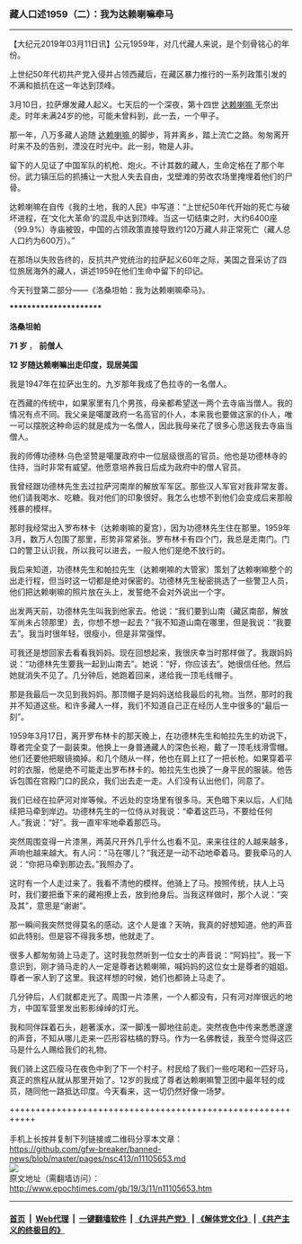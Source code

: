 ### 藏人口述1959（二）：我为达赖喇嘛牵马
------------------------

<p>
 【大纪元2019年03月11日讯】公元1959年，对几代藏人来说，是个刻骨铭心的年份。
</p>
<div class="body-container">
 <div class="row">
  <div class="col-xs-12 col-sm-12 col-md-10 col-lg-10 pull-right">
   <div class="row">
    <div class="col-xs-12 col-sm-12 col-md-8 col-lg-8 pull-left bottom-offset content-offset">
     <div class="content-floated-wrap fb-quotable" id="article-content">
      <div class="wsw">
       <p>
        上世纪50年代初共产党入侵并占领西藏后，在藏区暴力推行的一系列政策引发的不满和抵抗在这一年达到顶峰。
       </p>
       <p>
        3月10日，拉萨爆发藏人起义。七天后的一个深夜，第十四世
        <a href="http://www.epochtimes.com/gb/tag/%E8%BE%BE%E8%B5%96%E5%96%87%E5%98%9B.html">
         达赖喇嘛
        </a>
        无奈出走。时年未满24岁的他，可能未曾料到，此一去，一个甲子。
       </p>
       <p>
        那一年，八万多藏人追随
        <a href="http://www.epochtimes.com/gb/tag/%E8%BE%BE%E8%B5%96%E5%96%87%E5%98%9B.html">
         达赖喇嘛
        </a>
        的脚步，背井离乡，踏上流亡之路。匆匆离开时来不及的告别，湮没在时光中。此一别，物是人非。
       </p>
       <p>
        留下的人见证了中国军队的机枪、炮火。不计其数的藏人，生命定格在了那个年份。武力镇压后的抓捕让一大批人失去自由，戈壁滩的劳改农场里掩埋着他们的尸骨。
       </p>
       <p>
        达赖喇嘛在自传《我的土地，我的人民》中写道：“上世纪50年代开始的死亡与破坏进程，在‘文化大革命’的混乱中达到顶峰。当这一切结束之时，大约6400座（99.9%）寺庙被毁，中国的占领政策直接导致约120万藏人非正常死亡（藏人总人口约为600万）。”
       </p>
       <p>
        在那场以失败告终的，反抗共产党统治的拉萨起义60年之际，美国之音采访了四位旅居海外的藏人，讲述1959在他们生命中留下的印记。
       </p>
       <p>
        今天刊登第二部分——《洛桑坦帕：我为达赖喇嘛牵马》。
       </p>
       <p>
        <strong>
         *********************
        </strong>
       </p>
       <p>
        <strong>
         洛桑坦帕
        </strong>
       </p>
       <p>
        <strong>
         71
        </strong>
        <strong>
         岁
        </strong>
        ，
        <strong>
         前僧人
        </strong>
       </p>
       <p>
        <strong>
         12
        </strong>
        <strong>
         岁随达赖喇嘛出走印度，现居美国
        </strong>
       </p>
       <div class="wsw__embed">
       </div>
       <p>
        我是1947年在拉萨出生的。九岁那年我成了色拉寺的一名僧人。
       </p>
       <p>
        在西藏的传统中，如果家里有几个男孩，母亲都希望送一两个去寺庙当僧人。我的情况有点不同。我父亲是噶厦政府一名高官的仆人，本来我也要做这家的仆人，唯一可以摆脱这种命运的就是成为一名僧人，因此我母亲花了很多心思送我去寺庙当僧人。
       </p>
       <p>
        我的师傅功德林·乌色坚赞是噶厦政府中一位层级很高的官员。他也是功德林寺的住持，当时非常有威望。他愿意培养我日后成为政府中的僧人官员。
       </p>
       <p>
        我曾经跟功德林先生去过拉萨河南岸的解放军军区。那些汉人军官对我非常友善。他们请我喝水、吃糖。我对他们的印象很好。我怎么也想不到他们会变成后来那般残暴的模样。
       </p>
       <p>
        那时我经常出入罗布林卡（达赖喇嘛的夏宫），因为功德林先生住在那里。1959年3月，数万人包围了那里，形势非常紧张。罗布林卡有四个门，我总是走南门。门口的警卫认识我，所以我可以进去，一般人他们是绝不放行的。
       </p>
       <p>
        我后来知道，功德林先生和帕拉先生（达赖喇嘛的大管家）策划了达赖喇嘛整个的出走行程，但当时这一切都是绝对保密的。功德林先生秘密挑选了一些警卫人员，他们把达赖喇嘛的照片放在头上，发誓绝不会对外说出一个字。
       </p>
       <p>
        出发两天前，功德林先生叫我到他家去。他说：“我们要到山南（藏区南部，解放军尚未占领那里）去，你想不想一起去？”我不知道山南在哪里，但是我说：“我要去”。我当时很年轻，很瘦小，但是非常强悍。
       </p>
       <p>
        可我还是想回家去看看我妈妈。现在回想起来，我很庆幸当时那样做了。我跟妈妈说：“功德林先生要我一起到山南去”。她说：“好，你应该去”。她很信任他。然后她就消失不见了。几分钟后，她跑着回来，递给我一顶毛线帽子。
       </p>
       <p>
        那是我最后一次见到我妈妈。那顶帽子是妈妈送给我最后的礼物。当然，那时的我并不知道这些。和许多藏人一样，我们不知道自己正在经历人生中很多的“最后一刻”。
       </p>
       <p>
        1959年3月17日，离开罗布林卡的那天晚上，在功德林先生和帕拉先生的劝说下，尊者完全变了一副装束。他换上一身普通藏人的深色长袍，戴了一顶毛线滑雪帽。他们还要他把眼镜摘掉。和几个随从一样，他也在肩上扛了一把长枪。如果穿着平时的衣服，他是绝不可能走出罗布林卡的。帕拉先生也换了一身平民的服装。他告诉包围在宫殿门口的民众，我们出去走一走。人们没有认出他们，同意了。
       </p>
       <p>
        我们已经在拉萨河对岸等候。不远处的空场里有很多马。天色暗下来以后，人们陆续把马牵到岸边。功德林先生的一位侍从对我说：“牵着这匹马，不要给任何人。”我说：“好”。我一直牢牢地牵着那匹马。
       </p>
       <p>
        突然周围变得一片漆黑，两英尺开外几乎什么也看不见。来来往往的人越来越多，声响也越来越大。有人问：“马在哪儿？”我还是一动不动地牵着马。要我牵马的人说：“你把马牵到那边去。”我照办了。
       </p>
       <p>
        这时有一个人走过来了。我看不清他的模样。他骑上了马。按照传统，扶人上马时，我们要把垂下来的藏袍撩上去，放到他身后。当我这样做时，那个人说：“突及其”，意思是“谢谢”。
       </p>
       <p>
        那一瞬间我突然觉得莫名的感动。这个人是谁？天呐，我真的好想知道。他的声音如此特别。但是容不得我多想，他就走了。
       </p>
       <p>
        很多人都匆匆骑上马走了。这时我忽然听到一位女士的声音说：“阿妈拉”。我一下意识到，刚才骑马走的人一定是尊者达赖喇嘛，喊妈妈的这位女士是尊者的姐姐。尊者一家人到了这里。我这样想的时候，她们也都骑上马走了。
       </p>
       <p>
        几分钟后，人们就都走光了。周围一片漆黑，一个人都没有，只有河对岸很远的地方，中国军营里发出影影绰绰的灯光。
       </p>
       <p>
        我和同伴踩着石头，趟著溪水，深一脚浅一脚地往前走。突然夜色中传来悉悉邃邃的声音，不知从哪儿走来一匹形容枯槁的野马。作为一名佛教徒，我至今觉得这匹马是什么人赐给我们的礼物。
       </p>
       <p>
        我们骑上这匹瘦马在夜色中到了下一个村子。村民给了我们一些吃喝和一匹好马，真正的旅程从就从那里开始了。12岁的我成了尊者达赖喇嘛警卫团中最年轻的成员，随同他一路抵达印度。今天看来，这一切仍然好像一场梦。
       </p>
      </div>
     </div>
    </div>
   </div>
  </div>
 </div>
</div>

+++++++++++++++++++++++++++++++++++++++++++++++++++++++++++<br/><br/>
手机上长按并复制下列链接或二维码分享本文章：<br/>
https://github.com/gfw-breaker/banned-news/blob/master/pages/nsc413/n11105653.md <br/>
<a href='https://github.com/gfw-breaker/banned-news/blob/master/pages/nsc413/n11105653.md'><img src='https://github.com/gfw-breaker/banned-news/blob/master/pages/nsc413/n11105653.md.png'/></a> <br/>
原文地址（需翻墙访问）：http://www.epochtimes.com/gb/19/3/11/n11105653.htm


------------------------
#### [首页](https://github.com/gfw-breaker/banned-news/blob/master/README.md) &nbsp;|&nbsp; [Web代理](https://github.com/labour-camp/helloworld) &nbsp;|&nbsp; [一键翻墙软件](https://github.com/gfw-breaker/nogfw/blob/master/README.md) &nbsp;| [《九评共产党》](https://github.com/gfw-breaker/9ping.md/blob/master/README.md#九评之一评共产党是什么) | [《解体党文化》](https://github.com/gfw-breaker/jtdwh.md/blob/master/README.md) | [《共产主义的终极目的》](https://github.com/gfw-breaker/gczydzjmd.md/blob/master/README.md)

